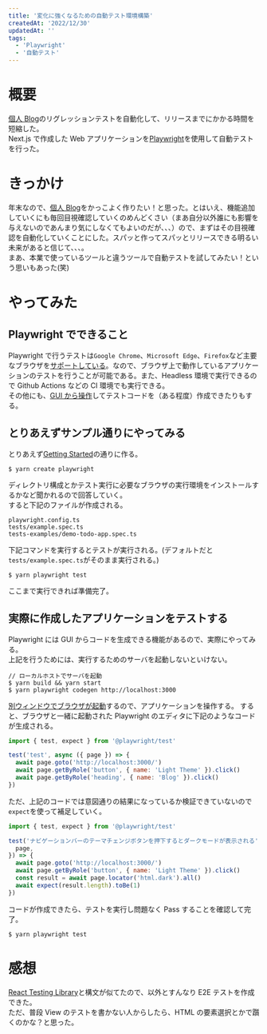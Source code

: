 ```yaml
---
title: '変化に強くなるための自動テスト環境構築'
createdAt: '2022/12/30'
updatedAt: ''
tags:
  - 'Playwright'
  - '自動テスト'
---
```


# 概要

[個人 Blog](https://seyyyy.com)のリグレッションテストを自動化して、リリースまでにかかる時間を短縮した。  
Next.js で作成した Web アプリケーションを[Playwright](https://playwright.dev/)を使用して自動テストを行った。

# きっかけ

年末なので、[個人 Blog](https://seyyyy.com)をかっこよく作りたい！と思った。とはいえ、機能追加していくにも毎回目視確認していくのめんどくさい（まあ自分以外誰にも影響を与えないのであんまり気にしなくてもよいのだが、、、）ので、まずはその目視確認を自動化していくことにした。スパッと作ってスパッとリリースできる明るい未来があると信じて、、、。  
まあ、本業で使っているツールと違うツールで自動テストを試してみたい！という思いもあった(笑)

# やってみた

## Playwright でできること

Playwright で行うテストは`Google Chrome`、`Microsoft Edge`、`Firefox`など主要なブラウザを[サポートしている](https://playwright.dev/docs/browsers)。なので、ブラウザ上で動作しているアプリケーションのテストを行うことが可能である。また、Headless 環境で実行できるので Github Actions などの CI 環境でも実行できる。  
その他にも、[GUI から操作](https://playwright.dev/docs/codegen-intro#running-codegen)してテストコードを（ある程度）作成できたりもする。

## とりあえずサンプル通りにやってみる

とりあえず[Getting Started](https://playwright.dev/docs/intro)の通りに作る。

```
$ yarn create playwright
```

ディレクトリ構成とかテスト実行に必要なブラウザの実行環境をインストールするかなど聞かれるので回答していく。  
すると下記のファイルが作成される。

```
playwright.config.ts
tests/example.spec.ts
tests-examples/demo-todo-app.spec.ts
```

下記コマンドを実行するとテストが実行される。(デフォルトだと`tests/example.spec.ts`がそのまま実行される。)

```
$ yarn playwright test
```

ここまで実行できれば準備完了。

## 実際に作成したアプリケーションをテストする

Playwright には GUI からコードを生成できる機能があるので、実際にやってみる。  
上記を行うためには、実行するためのサーバを起動しないといけない。

```
// ローカルホストでサーバを起動
$ yarn build && yarn start
$ yarn playwright codegen http://localhost:3000
```

[別ウィンドウでブラウザが起動](https://playwright.dev/docs/codegen-intro#running-codegen)するので、アプリケーションを操作する。
すると、ブラウザと一緒に起動された Playwright のエディタに下記のようなコードが生成される。

```js
import { test, expect } from '@playwright/test'

test('test', async ({ page }) => {
  await page.goto('http://localhost:3000/')
  await page.getByRole('button', { name: 'Light Theme' }).click()
  await page.getByRole('heading', { name: 'Blog' }).click()
})
```

ただ、上記のコードでは意図通りの結果になっているか検証できていないので`expect`を使って補足していく。

```js
import { test, expect } from '@playwright/test'

test('ナビゲーションバーのテーマチェンジボタンを押下するとダークモードが表示される', async ({
  page,
}) => {
  await page.goto('http://localhost:3000/')
  await page.getByRole('button', { name: 'Light Theme' }).click()
  const result = await page.locator('html.dark').all()
  await expect(result.length).toBe(1)
})
```

コードが作成できたら、テストを実行し問題なく Pass することを確認して完了。

```
$ yarn playwright test
```

# 感想

[React Testing Library](https://testing-library.com/docs/react-testing-library/intro/)と構文が似てたので、以外とすんなり E2E テストを作成できた。  
ただ、普段 View のテストを書かない人からしたら、HTML の要素選択とかで躓くのかな？と思った。
